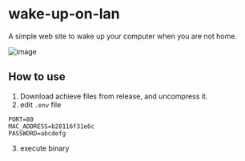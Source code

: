 # wake-up-on-lan

A simple web site to wake up your computer when you are not home.

![image](https://user-images.githubusercontent.com/30045503/179151785-dd48b5a7-72c3-4163-8485-623e74350690.png)

## How to use

1. Download achieve files from release, and uncompress it.
2. edit ``.env`` file

```env
PORT=80
MAC_ADDRESS=b28116f31e6c
PASSWORD=abcdefg
```

3. execute binary